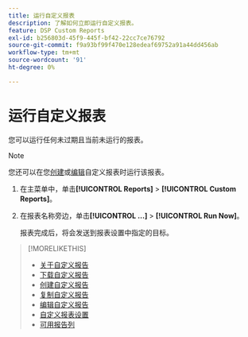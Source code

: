```yaml
---
title: 运行自定义报表
description: 了解如何立即运行自定义报表。
feature: DSP Custom Reports
exl-id: b256803d-45f9-445f-bf42-22cc7ce76792
source-git-commit: f9a93bf99f470e128edeaf69752a91a44dd456ab
workflow-type: tm+mt
source-wordcount: '91'
ht-degree: 0%

---
```


# 运行自定义报表

您可以运行任何未过期且当前未运行的报表。

>[!NOTE]
>
>您还可以在您[创建](report-create.md)或[编辑](report-edit.md)自定义报表时运行该报表。

1. 在主菜单中，单击&#x200B;**[!UICONTROL Reports]** > **[!UICONTROL Custom Reports]**。

1. 在报表名称旁边，单击&#x200B;**[!UICONTROL ...]** > **[!UICONTROL Run Now]**。

   报表完成后，将会发送到报表设置中指定的目标。

>[!MORELIKETHIS]
>
>* [关于自定义报告](/help/dsp/reports/report-about.md)
>* [下载自定义报告](/help/dsp/reports/report-download.md)
>* [创建自定义报告](/help/dsp/reports/report-create.md)
>* [复制自定义报告](/help/dsp/reports/report-copy.md)
>* [编辑自定义报告](/help/dsp/reports/report-edit.md)
>* [自定义报表设置](/help/dsp/reports/report-settings.md)
>* [可用报告列](/help/dsp/reports/report-columns.md)
